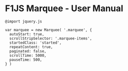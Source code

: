 # F1JS Marquee - User Manual

    @import jquery.js

    var marquee = new Marquee( '.marquee', {
      autoStart: true,
      scrollStripSelector: '.marquee-items',
      startedClass: 'started',
      repeatContent: true,
      paginated: false,
      scrollTime: 5000,
      pauseTime: 500,
    } )
